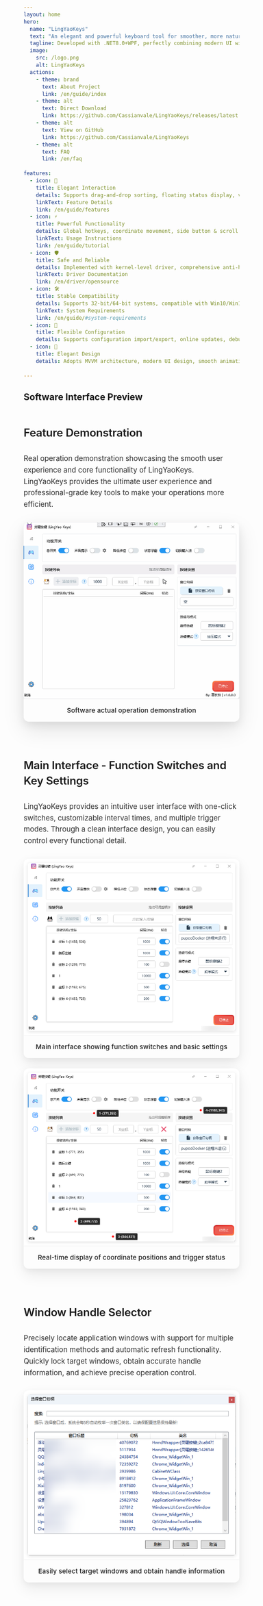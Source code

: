 ```yaml
---
layout: home
hero:
  name: "LingYaoKeys"
  text: "An elegant and powerful keyboard tool for smoother, more natural operations"
  tagline: Developed with .NET8.0+WPF, perfectly combining modern UI with powerful functionality
  image:
    src: /logo.png
    alt: LingYaoKeys
  actions:
    - theme: brand
      text: About Project
      link: /en/guide/index
    - theme: alt
      text: Direct Download
      link: https://github.com/Cassianvale/LingYaoKeys/releases/latest
    - theme: alt
      text: View on GitHub
      link: https://github.com/Cassianvale/LingYaoKeys
    - theme: alt
      text: FAQ
      link: /en/faq

features:
  - icon: 🎯
    title: Elegant Interaction
    details: Supports drag-and-drop sorting, floating status display, voice feedback for more intuitive and natural operations
    linkText: Feature Details
    link: /en/guide/features
  - icon: ⚡
    title: Powerful Functionality
    details: Global hotkeys, coordinate movement, side button & scroll wheel triggers, independent interval control, window handle detection to meet professional needs
    linkText: Usage Instructions
    link: /en/guide/tutorial
  - icon: 🛡
    title: Safe and Reliable
    details: Implemented with kernel-level driver, comprehensive anti-hook and memory protection mechanisms, supports offline operation, ensures stable and secure applications, provides open driver files and interface documentation for developers
    linkText: Driver Documentation
    link: /en/driver/opensource
  - icon: 🛠️
    title: Stable Compatibility
    details: Supports 32-bit/64-bit systems, compatible with Win10/Win11, supports driver hot-swapping, traceless uninstallation
    linkText: System Requirements
    link: /en/guide/#system-requirements
  - icon: 🔄
    title: Flexible Configuration
    details: Supports configuration import/export, online updates, debug mode for easy personalization
  - icon: 🎨
    title: Elegant Design
    details: Adopts MVVM architecture, modern UI design, smooth animation effects

---
```


<h2 class="main-title">Software Interface Preview</h2>

<!-- GIF Animation Showcase Section -->
<div class="preview-section">
  <h3>Feature Demonstration</h3>
  <p>Real operation demonstration showcasing the smooth user experience and core functionality of LingYaoKeys. LingYaoKeys provides the ultimate user experience and professional-grade key tools to make your operations more efficient.</p>
  <div class="preview-image-wrapper wide gif-container">
    <img src="/images/screenshots.gif" alt="LingYaoKeys Operation Demo" class="preview-image gif-image">
    <div class="image-caption">Software actual operation demonstration</div>
  </div>
</div>

<div class="preview-container">
  <div class="preview-section">
    <h3>Main Interface - Function Switches and Key Settings</h3>
    <p>LingYaoKeys provides an intuitive user interface with one-click switches, customizable interval times, and multiple trigger modes. Through a clean interface design, you can easily control every functional detail.</p>
    <div class="preview-images">
      <div class="preview-image-wrapper">
        <img src="/images/main-interface.png" alt="LingYaoKeys Main Interface" class="preview-image">
        <div class="image-caption">Main interface showing function switches and basic settings</div>
      </div>
      <div class="preview-image-wrapper">
        <img src="/images/coordinate-interface.png" alt="LingYaoKeys Coordinate Display Interface" class="preview-image">
        <div class="image-caption">Real-time display of coordinate positions and trigger status</div>
      </div>
    </div>
  </div>
  
  <div class="preview-section">
    <h3>Window Handle Selector</h3>
    <p>Precisely locate application windows with support for multiple identification methods and automatic refresh functionality. Quickly lock target windows, obtain accurate handle information, and achieve precise operation control.</p>
    <div class="preview-image-wrapper wide">
      <img src="/images/window-selector.png" alt="Window Handle Selector" class="preview-image">
      <div class="image-caption">Easily select target windows and obtain handle information</div>
    </div>
  </div>
</div>

<style>
.preview-container {
  margin: 2rem 0;
}

.preview-section {
  margin-bottom: 3rem;
}

.preview-section h3 {
  margin-bottom: 0.75rem;
  font-size: 1.6rem;
  font-weight: 600;
  color: var(--vp-c-brand-1);
  letter-spacing: -0.01em;
  line-height: 1.4;
  transition: color 0.2s ease;
  position: relative;
  display: inline-block;
}

.preview-section h3::after {
  content: '';
  position: absolute;
  bottom: -4px;
  left: 0;
  width: 2rem;
  height: 2px;
  background: var(--vp-c-brand-2);
  border-radius: 2px;
  transition: width 0.3s ease;
}

.preview-section:hover h3::after {
  width: 100%;
}

.preview-section p {
  margin-bottom: 1.75rem;
  font-size: 1.05rem;
  line-height: 1.6;
  color: var(--vp-c-text-2);
  max-width: 42rem;
  margin-left: auto;
  margin-right: auto;
  opacity: 0.9;
  transition: opacity 0.2s ease;
}

.preview-section:hover p {
  opacity: 1;
  color: var(--vp-c-text-1);
}

.preview-images {
  display: flex;
  flex-wrap: wrap;
  gap: 1.5rem;
  justify-content: center;
}

.preview-image-wrapper {
  flex: 1;
  min-width: 300px;
  max-width: 100%;
  border-radius: 12px;
  overflow: hidden;
  
  box-shadow: 
    0 5px 15px rgba(0, 0, 0, 0.05),
    0 15px 35px rgba(0, 0, 0, 0.07);
  
  background: linear-gradient(
    to bottom,
    var(--vp-c-bg-soft),
    var(--vp-c-bg)
  );
  
  border: 1px solid var(--vp-c-divider-light);
  
  transition: 
    transform 0.3s cubic-bezier(0.34, 1.56, 0.64, 1),
    box-shadow 0.3s ease, 
    border-color 0.3s ease;
  
  display: flex;
  flex-direction: column;
  position: relative;
}

.preview-image-wrapper:hover {
  transform: translateY(-6px) scale(1.01);
  box-shadow: 
    0 10px 25px rgba(0, 0, 0, 0.07),
    0 20px 45px rgba(0, 0, 0, 0.09);
  border-color: var(--vp-c-brand-soft);
  
  background: linear-gradient(
    to bottom,
    var(--vp-c-bg-soft),
    var(--vp-c-bg-soft) 60%,
    var(--vp-c-bg)
  );
}

.preview-image-wrapper.wide {
  flex-basis: 100%;
  max-width: 800px;
  margin: 0 auto;
}

.preview-image {
  width: 100%;
  height: auto;
  display: block;
  border-radius: 12px 12px 0 0;
  object-fit: cover;
  
  box-shadow: 0 1px 3px rgba(0, 0, 0, 0.05);
}

.image-caption {
  padding: 1.1rem 1.25rem;
  font-size: 0.95rem;
  font-weight: 500;
  color: var(--vp-c-text-2);
  text-align: center;
  border-top: 1px solid var(--vp-c-divider-light);
  background: var(--vp-c-bg-soft);
  margin-top: auto;
  transition: color 0.2s ease, background-color 0.2s ease;
  letter-spacing: 0.01em;
}

.preview-image-wrapper:hover .image-caption {
  color: var(--vp-c-text-1);
  background: linear-gradient(
    to right,
    var(--vp-c-bg-soft),
    var(--vp-c-bg-mute),
    var(--vp-c-bg-soft)
  );
}

.gif-container {
  max-width: 800px;
  margin: 0 auto;
  overflow: hidden;
  
  box-shadow: 
    0 8px 20px rgba(0, 0, 0, 0.07),
    0 20px 50px rgba(0, 0, 0, 0.1);
}

.gif-image {
  width: 100%;
  height: 100%;
  object-fit: contain;
  
  border: 1px solid var(--vp-c-divider-light);
  border-radius: 12px 12px 0 0;
  
  backface-visibility: hidden;
}

.dark .preview-image-wrapper {
  box-shadow: 
    0 5px 15px rgba(0, 0, 0, 0.2),
    0 15px 35px rgba(0, 0, 0, 0.25);
  border-color: var(--vp-c-divider-dark);
}

.dark .preview-image-wrapper:hover {
  box-shadow: 
    0 10px 25px rgba(0, 0, 0, 0.25),
    0 20px 45px rgba(0, 0, 0, 0.3);
}

.dark .preview-section h3 {
  text-shadow: 0 1px 2px rgba(0, 0, 0, 0.2);
}

.dark .preview-section p {
  text-shadow: 0 1px 1px rgba(0, 0, 0, 0.1);
}

.dark .image-caption {
  border-top-color: var(--vp-c-divider-dark);
}

@media (max-width: 767px) {
  .preview-image-wrapper {
    min-width: 100%;
  }
  
  .preview-images {
    flex-direction: column;
  }
  
  .preview-image-wrapper.wide {
    max-width: 100%;
  }
  
  .preview-section h3 {
    font-size: 1.4rem;
  }
  
  .preview-section p {
    font-size: 1rem;
    margin-bottom: 1.5rem;
  }
  
  .image-caption {
    padding: 0.9rem 1rem;
    font-size: 0.9rem;
  }
}
</style> 